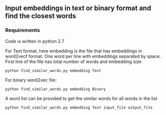 ## Input embeddings in text or binary format and find the closest words

### Requirements
Code is written in python 2.7

For Text format, here embedding is the file that has embeddings in word2vecf format. One word per line with embeddings separated by space. First line of the file has total number of words and embedding size
```
python find_similar_words.py embedding Text
```

For binary word2vec file:
```
python find_similar_words.py embedding Binary
```

A word list can be provided to get the similar words for all words in the list
```
python find_similar_words.py embedding Text input_file output_file
```


